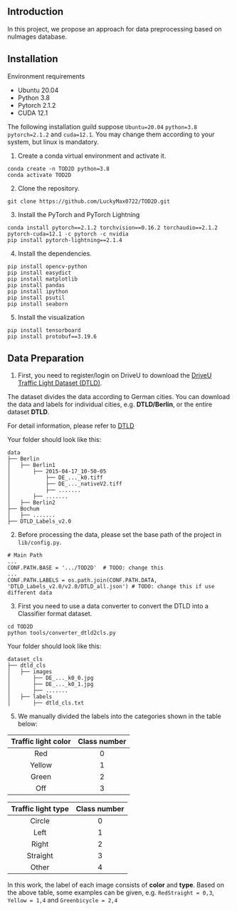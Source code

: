 
## Introduction
In this project, we propose an approach for data preprocessing based on nuImages database.

## Installation
Environment requirements

* Ubuntu 20.04
* Python 3.8
* Pytorch 2.1.2
* CUDA 12.1

The following installation guild suppose ``Ubuntu=20.04`` ``python=3.8`` ``pytorch=2.1.2`` and ``cuda=12.1``. You may change them according to your system, but linux is mandatory.

1. Create a conda virtual environment and activate it.
```
conda create -n TOD2D python=3.8
conda activate TOD2D
```

2. Clone the repository.
```
git clone https://github.com/LuckyMax0722/TOD2D.git
```

3. Install the PyTorch and PyTorch Lightning
```
conda install pytorch==2.1.2 torchvision==0.16.2 torchaudio==2.1.2 pytorch-cuda=12.1 -c pytorch -c nvidia
pip install pytorch-lightning==2.1.4
```

4. Install the dependencies.
```
pip install opencv-python
pip install easydict
pip install matplotlib
pip install pandas
pip install ipython
pip install psutil
pip install seaborn
```

5. Install the visualization
```angular2html
pip install tensorboard
pip install protobuf==3.19.6
```

## Data Preparation
1. First, you need to register/login on DriveU to download the [DriveU Traffic Light Dataset (DTLD)](https://www.uni-ulm.de/in/iui-drive-u/projekte/driveu-traffic-light-dataset/).

The dataset divides the data according to German cities. You can download the data and labels for individual cities, e.g. **DTLD/Berlin**, or the entire dataset **DTLD**.

For detail information, please refer to [DTLD](https://github.com/julimueller/dtld_parsing)

Your folder should look like this:
```
data
├── Berlin
│   ├── Berlin1
│       ├── 2015-04-17_10-50-05  
│           ├── DE_..._k0.tiff
│           ├── DE_..._nativeV2.tiff
│           ├── .......
│       ├── .......
│   ├── Berlin2
├── Bochum
│   ├── .......
├── DTLD_Labels_v2.0
```

2. Before processing the data, please set the base path of the project in ``lib/config.py``.
```angular2html
# Main Path
...
CONF.PATH.BASE = '.../TOD2D'  # TODO: change this
...
CONF.PATH.LABELS = os.path.join(CONF.PATH.DATA, 'DTLD_Labels_v2.0/v2.0/DTLD_all.json') # TODO: change this if use different data
```

3. First you need to use a data converter to convert the DTLD into a Classifier format dataset.
```angular2html
cd TOD2D
python tools/converter_dtld2cls.py
```
Your folder should look like this:
```
dataset_cls
├── dtld_cls
│   ├── images
│       ├── DE_..._k0_0.jpg     
│       ├── DE_..._k0_1.jpg    
│       ├── .......
│   ├── labels
│       ├── dtld_cls.txt     
```

5. We manually divided the labels into the categories shown in the table below:

| Traffic light color | Class number |
|:-------------------:|:------------:|
|         Red         |      0       |
|       Yellow        |      1       |
|        Green        |      2       |
|         Off         |      3       |

| Traffic light type | Class number  |
|:------------------:|:-------------:|
|       Circle       |       0       |
|        Left        |       1       |
|       Right        |       2       |
|      Straight      |       3       |
|       Other        |       4       |

In this work, the label of each image consists of **color** and **type**. Based on the above table, some examples can be given, e.g. ``RedStraight = 0,3``, ``Yellow = 1,4`` and ``Greenbicycle = 2,4``

